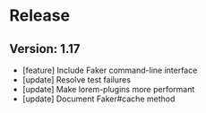 # Release

## Version: 1.17

- [feature] Include Faker command-line interface
- [update] Resolve test failures
- [update] Make lorem-plugins more performant
- [update] Document Faker#cache method


